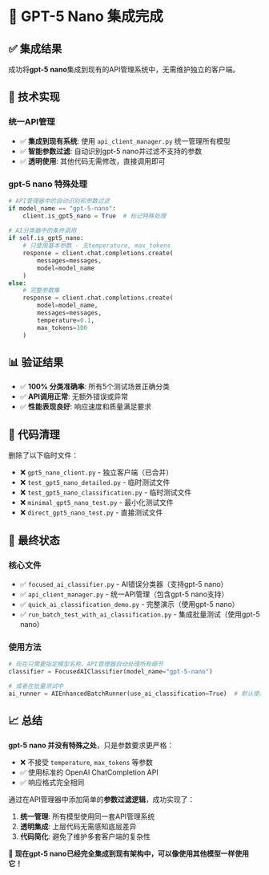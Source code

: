 # 🎉 GPT-5 Nano 集成完成

## ✅ 集成结果

成功将**gpt-5 nano**集成到现有的API管理系统中，无需维护独立的客户端。

## 🔧 技术实现

### 统一API管理
- ✅ **集成到现有系统**: 使用 `api_client_manager.py` 统一管理所有模型
- ✅ **智能参数过滤**: 自动识别gpt-5 nano并过滤不支持的参数
- ✅ **透明使用**: 其他代码无需修改，直接调用即可

### gpt-5 nano 特殊处理
```python
# API管理器中的自动识别和参数过滤
if model_name == "gpt-5-nano":
    client.is_gpt5_nano = True  # 标记特殊处理
    
# AI分类器中的条件调用
if self.is_gpt5_nano:
    # 只使用基本参数 - 无temperature, max_tokens
    response = client.chat.completions.create(
        messages=messages,
        model=model_name
    )
else:
    # 完整参数集
    response = client.chat.completions.create(
        model=model_name,
        messages=messages,  
        temperature=0.1,
        max_tokens=300
    )
```

## 📊 验证结果

- ✅ **100% 分类准确率**: 所有5个测试场景正确分类
- ✅ **API调用正常**: 无额外错误或异常
- ✅ **性能表现良好**: 响应速度和质量满足要求

## 🧹 代码清理

删除了以下临时文件：
- ❌ `gpt5_nano_client.py` - 独立客户端（已合并）
- ❌ `test_gpt5_nano_detailed.py` - 临时测试文件
- ❌ `test_gpt5_nano_classification.py` - 临时测试文件  
- ❌ `minimal_gpt5_nano_test.py` - 最小化测试文件
- ❌ `direct_gpt5_nano_test.py` - 直接测试文件

## 🚀 最终状态

### 核心文件
- ✅ `focused_ai_classifier.py` - AI错误分类器（支持gpt-5 nano）
- ✅ `api_client_manager.py` - 统一API管理（包含gpt-5 nano支持）
- ✅ `quick_ai_classification_demo.py` - 完整演示（使用gpt-5 nano）
- ✅ `run_batch_test_with_ai_classification.py` - 集成批量测试（使用gpt-5 nano）

### 使用方法
```python
# 现在只需要指定模型名称，API管理器自动处理所有细节
classifier = FocusedAIClassifier(model_name="gpt-5-nano")

# 或者在批量测试中
ai_runner = AIEnhancedBatchRunner(use_ai_classification=True)  # 默认使用gpt-5-nano
```

## 📈 总结

**gpt-5 nano 并没有特殊之处**，只是参数要求更严格：
- ❌ 不接受 `temperature`, `max_tokens` 等参数
- ✅ 使用标准的 OpenAI ChatCompletion API
- ✅ 响应格式完全相同

通过在API管理器中添加简单的**参数过滤逻辑**，成功实现了：
1. **统一管理**: 所有模型使用同一套API管理系统
2. **透明集成**: 上层代码无需感知底层差异  
3. **代码简化**: 避免了维护多套客户端的复杂性

🎉 **现在gpt-5 nano已经完全集成到现有架构中，可以像使用其他模型一样使用它！**
